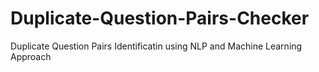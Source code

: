 # Duplicate-Question-Pairs-Checker
Duplicate Question Pairs Identificatin using NLP and Machine Learning Approach
